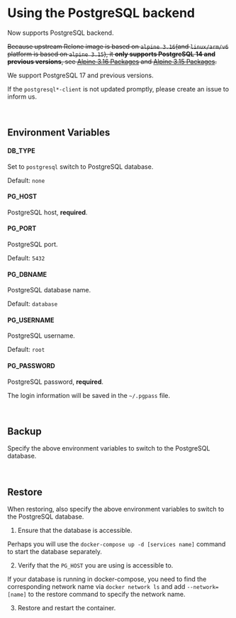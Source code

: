 # Using the PostgreSQL backend

Now supports PostgreSQL backend.

~~Because upstream Rclone image is based on `alpine 3.16`(and `linux/arm/v6` platform is based on `alpine 3.15`), it **only supports PostgreSQL 14 and previous versions**, see [Alpine 3.16 Packages](https://pkgs.alpinelinux.org/packages?name=postgresql*-client&branch=v3.16) and [Alpine 3.15 Packages](https://pkgs.alpinelinux.org/packages?name=postgresql*-client&branch=v3.15).~~

We support PostgreSQL 17 and previous versions.

If the `postgresql*-client` is not updated promptly, please create an issue to inform us.

<br>

## Environment Variables

#### DB_TYPE

Set to `postgresql` switch to PostgreSQL database.

Default: `none`

#### PG_HOST

PostgreSQL host, **required**.

#### PG_PORT

PostgreSQL port.

Default: `5432`

#### PG_DBNAME

PostgreSQL database name.

Default: `database`

#### PG_USERNAME

PostgreSQL username.

Default: `root`

#### PG_PASSWORD

PostgreSQL password, **required**.

The login information will be saved in the `~/.pgpass` file.

<br>

## Backup

Specify the above environment variables to switch to the PostgreSQL database.

<br>

## Restore

When restoring, also specify the above environment variables to switch to the PostgreSQL database.

1. Ensure that the database is accessible.

Perhaps you will use the `docker-compose up -d [services name]` command to start the database separately.

2. Verify that the `PG_HOST` you are using is accessible to.

If your database is running in docker-compose, you need to find the corresponding network name via `docker network ls` and add `--network=[name]` to the restore command to specify the network name.

3. Restore and restart the container.
